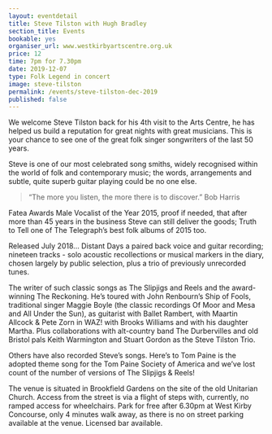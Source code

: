 ```yaml
---
layout: eventdetail
title: Steve Tilston with Hugh Bradley
section_title: Events
bookable: yes
organiser_url: www.westkirbyartscentre.org.uk
price: 12
time: 7pm for 7.30pm
date: 2019-12-07
type: Folk Legend in concert
image: steve-tilston
permalink: /events/steve-tilston-dec-2019
published: false
---
```

We welcome Steve Tilston back for his 4th visit to the Arts Centre, he has helped us build a reputation for great nights with great musicians. This is your chance to see one of the great folk singer songwriters of the last 50 years.

Steve is one of our most celebrated song smiths, widely recognised within the world of folk and contemporary music; the words, arrangements and subtle, quite superb guitar playing could be no one else.

> “The more you listen, the more there is to discover.” Bob Harris

Fatea Awards Male Vocalist of the Year 2015, proof if needed, that after more than 45 years in the business Steve can still deliver the goods; Truth to Tell one of The Telegraph’s best folk albums of 2015 too.

Released July 2018… Distant Days a paired back voice and guitar recording; nineteen tracks - solo acoustic recollections or musical markers in the diary, chosen largely by public selection, plus a trio of previously unrecorded tunes.

The writer of such classic songs as The Slipjigs and Reels and the award-winning The Reckoning. He’s toured with John Renbourn’s Ship of Fools, traditional singer Maggie Boyle (the classic recordings Of Moor and Mesa and All Under the Sun), as guitarist with Ballet Rambert, with Maartin Allcock & Pete Zorn in WAZ! with Brooks Williams and with his daughter Martha. Plus collaborations with alt-country band The Durbervilles and old Bristol pals Keith Warmington and Stuart Gordon as the Steve Tilston Trio.

Others have also recorded Steve’s songs. Here’s to Tom Paine is the adopted theme song for the Tom Paine Society of America and we’ve lost count of the number of versions of The Slipjigs & Reels!

The venue is situated in Brookfield Gardens on the site of the old Unitarian Church. Access from the street is via a flight of steps with, currently, no ramped access for wheelchairs.
Park for free after 6.30pm at West Kirby Concourse, only 4 minutes walk away, as there is no on street parking available at the venue. Licensed bar available.
